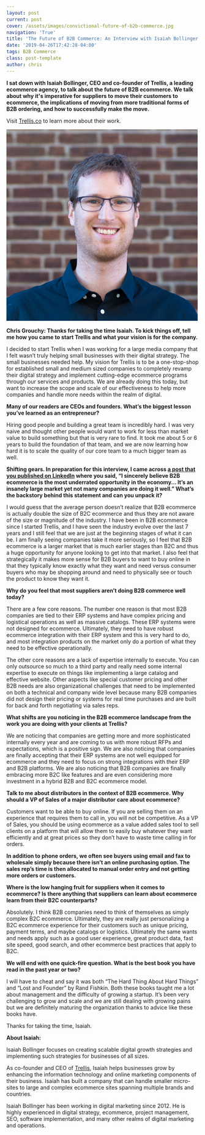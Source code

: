 ```yaml
---
layout: post
current: post
cover: /assets/images/convictional-future-of-b2b-commerce.jpg
navigation: 'True'
title: 'The Future of B2B Commerce: An Interview with Isaiah Bollinger'
date: '2019-04-26T17:42:28-04:00'
tags: B2B Commerce
class: post-template
author: chris
---
```

**I sat down with Isaiah Bollinger, CEO and co-founder of Trellis, a leading ecommerce agency, to talk about the future of B2B ecommerce. We talk about why it's imperative for suppliers to move their customers to ecommerce, the implications of moving from more traditional forms of B2B ordering, and how to successfully make the move.**

Visit [Trellis.co](https://trellis.co/) to learn more about their work.

![trellis](/assets/images/isaiah.jpeg)

**Chris Grouchy: Thanks for taking the time Isaiah. To kick things off, tell me how you came to start Trellis and what your vision is for the company.**

I decided to start Trellis when I was working for a large media company that I felt wasn’t truly helping small businesses with their digital strategy. The small businesses needed help. My vision for Trellis is to be a one-stop-shop for established small and medium sized companies to completely revamp their digital strategy and implement cutting-edge ecommerce programs through our services and products. We are already doing this today, but want to increase the scope and scale of our effectiveness to help more companies and handle more needs within the realm of digital.



**Many of our readers are CEOs and founders. What’s the biggest lesson you’ve learned as an entrepreneur?**

Hiring good people and building a great team is incredibly hard. I was very naive and thought other people would want to work for less than market value to build something but that is very rare to find. It took me about 5 or 6 years to build the foundation of that team, and we are now learning how hard it is to scale the quality of our core team to a much bigger team as well.



**Shifting gears. In preparation for this interview, I came across **[**a post that you published on LinkedIn**](https://www.linkedin.com/feed/update/urn:li:activity:6505189666063474688)** where you said, “I sincerely believe B2B ecommerce is the most underrated opportunity in the economy... It’s an insanely large market yet not many companies are doing it well.” What’s the backstory behind this statement and can you unpack it?**

I would guess that the average person doesn’t realize that B2B ecommerce is actually double the size of B2C ecommerce and thus they are not aware of the size or magnitude of the industry. I have been in B2B ecommerce since I started Trellis, and I have seen the industry evolve over the last 7 years and I still feel that we are just at the beginning stages of what it can be. I am finally seeing companies take it more seriously, so I feel that B2B ecommerce is a larger market that is much earlier stages than B2C and thus a huge opportunity for anyone looking to get into that market. I also feel that strategically it makes more sense for B2B buyers to want to buy online in that they typically know exactly what they want and need versus consumer buyers who may be shopping around and need to physically see or touch the product to know they want it.



**Why do you feel that most suppliers aren’t doing B2B commerce well today?**

There are a few core reasons. The number one reason is that most B2B companies are tied to their ERP systems and have complex pricing and logistical operations as well as massive catalogs. These ERP systems were not designed for ecommerce. Ultimately, they need to have robust ecommerce integration with their ERP system and this is very hard to do, and most integration products on the market only do a portion of what they need to be effective operationally.

The other core reasons are a lack of expertise internally to execute. You can only outsource so much to a third party and really need some internal expertise to execute on things like implementing a large catalog and effective website. Other aspects like special customer pricing and other B2B needs are also organizational challenges that need to be implemented on both a technical and company wide level because many B2B companies did not design their pricing or systems for real time purchases and are built for back and forth negotiating via sales reps.



**What shifts are you noticing in the B2B ecommerce landscape from the work you are doing with your clients at Trellis?**

We are noticing that companies are getting more and more sophisticated internally every year and are coming to us with more robust RFPs and expectations, which is a positive sign. We are also noticing that companies are finally accepting that their ERP systems are not well equipped for ecommerce and they need to focus on strong integrations with their ERP and B2B platforms. We are also noticing that B2B companies are finally embracing more B2C like features and are even considering more investment in a hybrid B2B and B2C ecommerce model.



**Talk to me about distributors in the context of B2B ecommerce. Why should a VP of Sales of a major distributor care about ecommerce?**

Customers want to be able to buy online. If you are selling them on an experience that requires them to call in, you will not be competitive. As a VP of Sales, you should be using ecommerce as a value added sales tool to sell clients on a platform that will allow them to easily buy whatever they want efficiently and at great prices so they don’t have to waste time calling in for orders.



**In addition to phone orders, we often see buyers using email and fax to wholesale simply because there isn’t an online purchasing option. The sales rep’s time is then allocated to manual order entry and not getting more orders or customers.**

**Where is the low hanging fruit for suppliers when it comes to ecommerce? Is there anything that suppliers can learn about ecommerce learn from their B2C counterparts?**

Absolutely. I think B2B companies need to think of themselves as simply complex B2C ecommerce. Ultimately, they are really just personalizing a B2C ecommerce experience for their customers such as unique pricing, payment terms, and maybe catalogs or logistics. Ultimately the same wants and needs apply such as a good user experience, great product data, fast site speed, good search, and other ecommerce best practices that apply to B2C.



**We will end with one quick-fire question. What is the best book you have read in the past year or two?**

I will have to cheat and say it was both “The Hard Thing About Hard Things” and “Lost and Founder” by Rand Fishkin. Both these books taught me a lot about management and the difficulty of growing a startup. It’s been very challenging to grow and scale and we are still dealing with growing pains but we are definitely maturing the organization thanks to advice like these books have.

Thanks for taking the time, Isaiah.



**About Isaiah:**

Isaiah Bollinger focuses on creating scalable digital growth strategies and implementing such strategies for businesses of all sizes.

As co-founder and CEO of [Trellis](https://trellis.co/), Isaiah helps businesses grow by enhancing the information technology and online marketing components of their business. Isaiah has built a company that can handle smaller micro-sites to large and complex ecommerce sites spanning multiple brands and countries.

Isaiah Bollinger has been working in digital marketing since 2012. He is highly experienced in digital strategy, ecommerce, project management, SEO, software implementation, and many other realms of digital marketing and operations.
